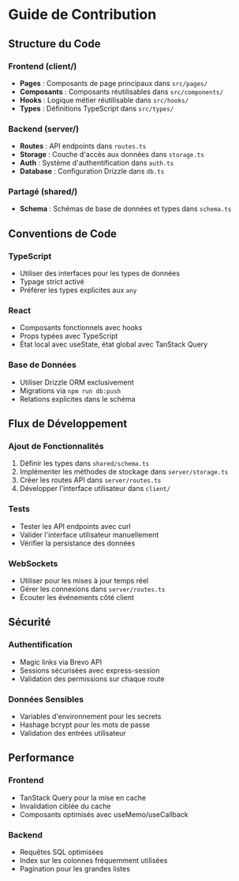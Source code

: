 # Guide de Contribution

## Structure du Code

### Frontend (client/)
- **Pages** : Composants de page principaux dans `src/pages/`
- **Composants** : Composants réutilisables dans `src/components/`
- **Hooks** : Logique métier réutilisable dans `src/hooks/`
- **Types** : Définitions TypeScript dans `src/types/`

### Backend (server/)
- **Routes** : API endpoints dans `routes.ts`
- **Storage** : Couche d'accès aux données dans `storage.ts`
- **Auth** : Système d'authentification dans `auth.ts`
- **Database** : Configuration Drizzle dans `db.ts`

### Partagé (shared/)
- **Schema** : Schémas de base de données et types dans `schema.ts`

## Conventions de Code

### TypeScript
- Utiliser des interfaces pour les types de données
- Typage strict activé
- Préférer les types explicites aux `any`

### React
- Composants fonctionnels avec hooks
- Props typées avec TypeScript
- État local avec useState, état global avec TanStack Query

### Base de Données
- Utiliser Drizzle ORM exclusivement
- Migrations via `npm run db:push`
- Relations explicites dans le schéma

## Flux de Développement

### Ajout de Fonctionnalités
1. Définir les types dans `shared/schema.ts`
2. Implémenter les méthodes de stockage dans `server/storage.ts`
3. Créer les routes API dans `server/routes.ts`
4. Développer l'interface utilisateur dans `client/`

### Tests
- Tester les API endpoints avec curl
- Valider l'interface utilisateur manuellement
- Vérifier la persistance des données

### WebSockets
- Utiliser pour les mises à jour temps réel
- Gérer les connexions dans `server/routes.ts`
- Écouter les événements côté client

## Sécurité

### Authentification
- Magic links via Brevo API
- Sessions sécurisées avec express-session
- Validation des permissions sur chaque route

### Données Sensibles
- Variables d'environnement pour les secrets
- Hashage bcrypt pour les mots de passe
- Validation des entrées utilisateur

## Performance

### Frontend
- TanStack Query pour la mise en cache
- Invalidation ciblée du cache
- Composants optimisés avec useMemo/useCallback

### Backend
- Requêtes SQL optimisées
- Index sur les colonnes fréquemment utilisées
- Pagination pour les grandes listes